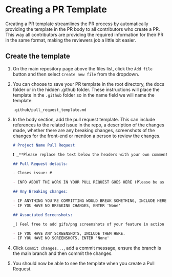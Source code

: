 # Creating a PR Template

Creating a PR template streamlines the PR process by automatically providing the template in the PR body to all contributors who create a PR. This way all contributors are providing the required information for their PR in the same format, making the reviewers job a little bit easier.

## Create the template

1. On the main repository page above the files list, click the `Add file` button and then select `Create new file` from the dropdown.

2. You can choose to save your PR template in the root directory, the docs folder or in the hidden .github folder. These instructions will place the template in the `.github` folder so in the name field we will name the template:

    `.github/pull_request_template.md`

3. In the body section, add the pull request template. This can include references to the related issue in the repo, a description of the changes made, whether there are any breaking changes, screenshots of the changes for the front-end or mention a person to review the changes.

    ```markdown
    # Project Name Pull Request

    ❗ _**Please replace the text below the headers with your own comments.**_ ❗️

    ## Pull Request details:

    - Closes issue: #

    - INFO ABOUT THE WORK IN YOUR PULL REQUEST GOES HERE (Please be as descriptive as possible)

    ## Any Breaking changes:

    - IF ANYTHING YOU'RE COMMITTING WOULD BREAK SOMETHING, INCLUDE HERE WHAT WOULD BREAK
    - IF YOU HAVE NO BREAKING CHANGES, ENTER 'None'

    ## Associated Screenshots:

    _( Feel free to add gifs/png screenshots of your feature in action 😊 )_

    - IF YOU HAVE ANY SCREENSHOTS, INCLUDE THEM HERE.
    - IF YOU HAVE NO SCREENSHOTS, ENTER 'None'

    ```

4. Click `Commit changes...`, add a commit message, ensure the branch is the main branch and then commit the changes.

5. You should now be able to see the template when you create a Pull Request.
